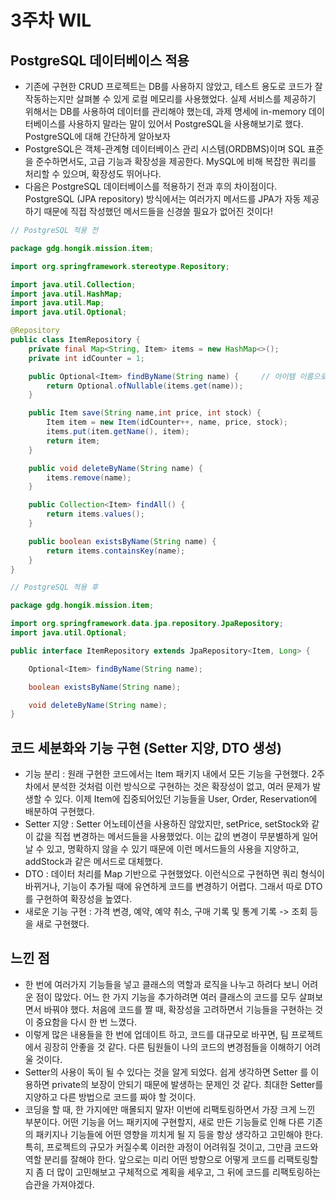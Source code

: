 # 3주차 WIL

## PostgreSQL 데이터베이스 적용
- 기존에 구현한 CRUD 프로젝트는 DB를 사용하지 않았고, 테스트 용도로 코드가 잘 작동하는지만 살펴볼 수 있게 로컬 메모리를 사용했었다. 실제 서비스를 제공하기 위해서는 DB를 사용하여 데이터를 관리해야 했는데, 과제 명세에 in-memory 데이터베이스를 사용하지 말라는 말이 있어서 PostgreSQL을 사용해보기로 했다. PostgreSQL에 대해 간단하게 알아보자
- PostgreSQL은 객체-관계형 데이터베이스 관리 시스템(ORDBMS)이며 SQL 표준을 준수하면서도, 고급 기능과 확장성을 제공한다. MySQL에 비해 복잡한 쿼리를 처리할 수 있으며, 확장성도 뛰어나다.
- 다음은 PostgreSQL 데이터베이스를 적용하기 전과 후의 차이점이다. PostgreSQL (JPA repository) 방식에서는 여러가지 메서드를 JPA가 자동 제공하기 때문에 직접 작성했던 메서드들을 신경쓸 필요가 없어진 것이다!
```java
// PostgreSQL 적용 전

package gdg.hongik.mission.item;

import org.springframework.stereotype.Repository;

import java.util.Collection;
import java.util.HashMap;
import java.util.Map;
import java.util.Optional;

@Repository
public class ItemRepository {
    private final Map<String, Item> items = new HashMap<>();
    private int idCounter = 1;

    public Optional<Item> findByName(String name) {     // 아이템 이름으로 검색
        return Optional.ofNullable(items.get(name));
    }

    public Item save(String name,int price, int stock) {
        Item item = new Item(idCounter++, name, price, stock);
        items.put(item.getName(), item);
        return item;
    }

    public void deleteByName(String name) {
        items.remove(name);
    }

    public Collection<Item> findAll() {
        return items.values();
    }

    public boolean existsByName(String name) {
        return items.containsKey(name);
    }
}
```

```java
// PostgreSQL 적용 후

package gdg.hongik.mission.item;

import org.springframework.data.jpa.repository.JpaRepository;
import java.util.Optional;

public interface ItemRepository extends JpaRepository<Item, Long> {

    Optional<Item> findByName(String name);

    boolean existsByName(String name);

    void deleteByName(String name);
}
```

## 코드 세분화와 기능 구현 (Setter 지양, DTO 생성)
- 기능 분리 : 원래 구현한 코드에서는 Item 패키지 내에서 모든 기능을 구현했다. 2주차에서 분석한 것처럼 이런 방식으로 구현하는 것은 확장성이 없고, 여러 문제가 발생할 수 있다. 이제 Item에 집중되어있던 기능들을 User, Order, Reservation에 배분하여 구현했다.
- Setter 지양 : Setter 어노테이션을 사용하진 않았지만, setPrice, setStock와 같이 값을 직접 변경하는 메서드들을 사용했었다. 이는 값의 변경이 무분별하게 일어날 수 있고, 명확하지 않을 수 있기 때문에 이런 메서드들의 사용을 지양하고, addStock과 같은 메서드로 대체했다.
- DTO : 데이터 처리를 Map 기반으로 구현했었다. 이런식으로 구현하면 쿼리 형식이 바뀌거나, 기능이 추가될 때에 유연하게 코드를 변경하기 어렵다. 그래서 따로 DTO를 구현하여 확장성을 높였다.
- 새로운 기능 구현 : 가격 변경, 예약, 예약 취소, 구매 기록 및 통계 기록 -> 조회 등을 새로 구현했다.

## 느낀 점
- 한 번에 여러가지 기능들을 넣고 클래스의 역할과 로직을 나누고 하려다 보니 어려운 점이 많았다. 어느 한 가지 기능을 추가하려면 여러 클래스의 코드를 모두 살펴보면서 바꿔야 했다. 처음에 코드를 짤 때, 확장성을 고려하면서 기능들을 구현하는 것이 중요함을 다시 한 번 느꼈다.
- 이렇게 많은 내용들을 한 번에 업데이트 하고, 코드를 대규모로 바꾸면, 팀 프로젝트에서 굉장히 안좋을 것 같다. 다른 팀원들이 나의 코드의 변경점들을 이해하기 어려울 것이다.
- Setter의 사용이 독이 될 수 있다는 것을 알게 되었다. 쉽게 생각하면 Setter 를 이용하면 private의 보장이 안되기 때문에 발생하는 문제인 것 같다. 최대한 Setter를 지양하고 다른 방법으로 코드를 짜야 할 것이다.
- 코딩을 할 때, 한 가지에만 매몰되지 말자! 이번에 리팩토링하면서 가장 크게 느낀 부분이다. 어떤 기능을 어느 패키지에 구현할지, 새로 만든 기능들로 인해 다른 기존의 패키지나 기능들에 어떤 영향을 끼치게 될 지 등을 항상 생각하고 고민해야 한다. 특히, 프로젝트의 규모가 커질수록 이러한 과정이 어려워질 것이고, 그만큼 코드와 역할 분리를 잘해야 한다. 앞으로는 미리 어떤 방향으로 어떻게 코드를 리팩토링할 지 좀 더 많이 고민해보고 구체적으로 계획을 세우고, 그 뒤에 코드를 리팩토링하는 습관을 가져야겠다.